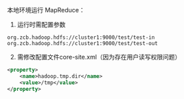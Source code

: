 本地环境运行 MapReduce：
1. 运行时需配置参数<br>
```shell
org.zcb.hadoop.hdfs://cluster1:9000/test/test-in org.zcb.hadoop.hdfs://cluster1:9000/test/test-out
```
2. 需修改配置文件core-site.xml（因为存在用户读写权限问题）<br>
```xml
<property>
    <name>hadoop.tmp.dir</name>
    <value>/tmp</value>
</property>
```